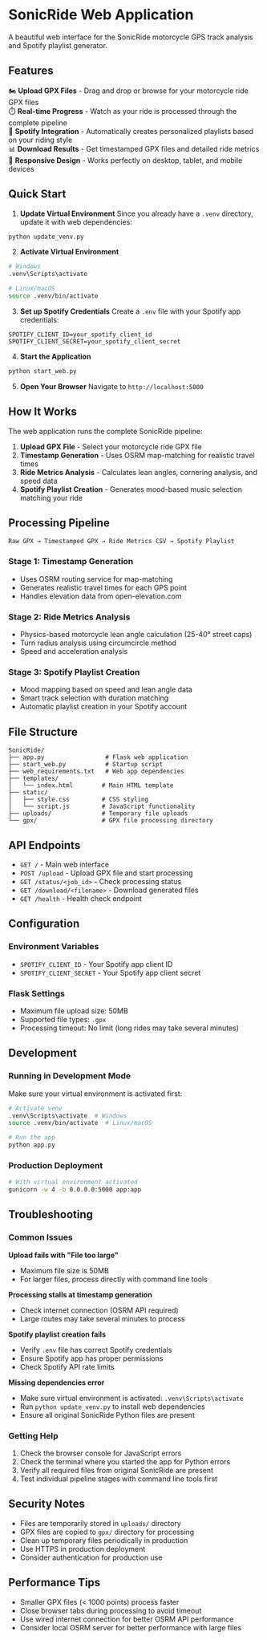 # SonicRide Web Application

A beautiful web interface for the SonicRide motorcycle GPS track analysis and Spotify playlist generator.

## Features

🏍️ **Upload GPX Files** - Drag and drop or browse for your motorcycle ride GPX files  
⏱️ **Real-time Progress** - Watch as your ride is processed through the complete pipeline  
🎵 **Spotify Integration** - Automatically creates personalized playlists based on your riding style  
📊 **Download Results** - Get timestamped GPX files and detailed ride metrics  
📱 **Responsive Design** - Works perfectly on desktop, tablet, and mobile devices  

## Quick Start

1. **Update Virtual Environment**
Since you already have a `.venv` directory, update it with web dependencies:
```bash
python update_venv.py
```

2. **Activate Virtual Environment**
```bash
# Windows
.venv\Scripts\activate

# Linux/macOS  
source .venv/bin/activate
```

3. **Set up Spotify Credentials**
Create a `.env` file with your Spotify app credentials:
```env
SPOTIFY_CLIENT_ID=your_spotify_client_id
SPOTIFY_CLIENT_SECRET=your_spotify_client_secret
```

4. **Start the Application**
```bash
python start_web.py
```

5. **Open Your Browser**
Navigate to `http://localhost:5000`

## How It Works

The web application runs the complete SonicRide pipeline:

1. **Upload GPX File** - Select your motorcycle ride GPX file
2. **Timestamp Generation** - Uses OSRM map-matching for realistic travel times
3. **Ride Metrics Analysis** - Calculates lean angles, cornering analysis, and speed data
4. **Spotify Playlist Creation** - Generates mood-based music selection matching your ride

## Processing Pipeline

```
Raw GPX → Timestamped GPX → Ride Metrics CSV → Spotify Playlist
```

### Stage 1: Timestamp Generation
- Uses OSRM routing service for map-matching
- Generates realistic travel times for each GPS point
- Handles elevation data from open-elevation.com

### Stage 2: Ride Metrics Analysis
- Physics-based motorcycle lean angle calculation (25-40° street caps)
- Turn radius analysis using circumcircle method
- Speed and acceleration analysis

### Stage 3: Spotify Playlist Creation
- Mood mapping based on speed and lean angle data
- Smart track selection with duration matching
- Automatic playlist creation in your Spotify account

## File Structure

```
SonicRide/
├── app.py                 # Flask web application
├── start_web.py           # Startup script
├── web_requirements.txt   # Web app dependencies
├── templates/
│   └── index.html        # Main HTML template
├── static/
│   ├── style.css         # CSS styling
│   └── script.js         # JavaScript functionality
├── uploads/              # Temporary file uploads
└── gpx/                  # GPX file processing directory
```

## API Endpoints

- `GET /` - Main web interface
- `POST /upload` - Upload GPX file and start processing
- `GET /status/<job_id>` - Check processing status
- `GET /download/<filename>` - Download generated files
- `GET /health` - Health check endpoint

## Configuration

### Environment Variables
- `SPOTIFY_CLIENT_ID` - Your Spotify app client ID
- `SPOTIFY_CLIENT_SECRET` - Your Spotify app client secret

### Flask Settings
- Maximum file upload size: 50MB
- Supported file types: `.gpx`
- Processing timeout: No limit (long rides may take several minutes)

## Development

### Running in Development Mode
Make sure your virtual environment is activated first:
```bash
# Activate venv
.venv\Scripts\activate  # Windows
source .venv/bin/activate  # Linux/macOS

# Run the app
python app.py
```

### Production Deployment
```bash
# With virtual environment activated
gunicorn -w 4 -b 0.0.0.0:5000 app:app
```

## Troubleshooting

### Common Issues

**Upload fails with "File too large"**
- Maximum file size is 50MB
- For larger files, process directly with command line tools

**Processing stalls at timestamp generation**
- Check internet connection (OSRM API required)
- Large routes may take several minutes to process

**Spotify playlist creation fails**
- Verify `.env` file has correct Spotify credentials
- Ensure Spotify app has proper permissions
- Check Spotify API rate limits

**Missing dependencies error**
- Make sure virtual environment is activated: `.venv\Scripts\activate`
- Run `python update_venv.py` to install web dependencies
- Ensure all original SonicRide Python files are present

### Getting Help

1. Check the browser console for JavaScript errors
2. Check the terminal where you started the app for Python errors
3. Verify all required files from original SonicRide are present
4. Test individual pipeline stages with command line tools first

## Security Notes

- Files are temporarily stored in `uploads/` directory
- GPX files are copied to `gpx/` directory for processing
- Clean up temporary files periodically in production
- Use HTTPS in production deployment
- Consider authentication for production use

## Performance Tips

- Smaller GPX files (< 1000 points) process faster
- Close browser tabs during processing to avoid timeout
- Use wired internet connection for better OSRM API performance
- Consider local OSRM server for better performance with large files
